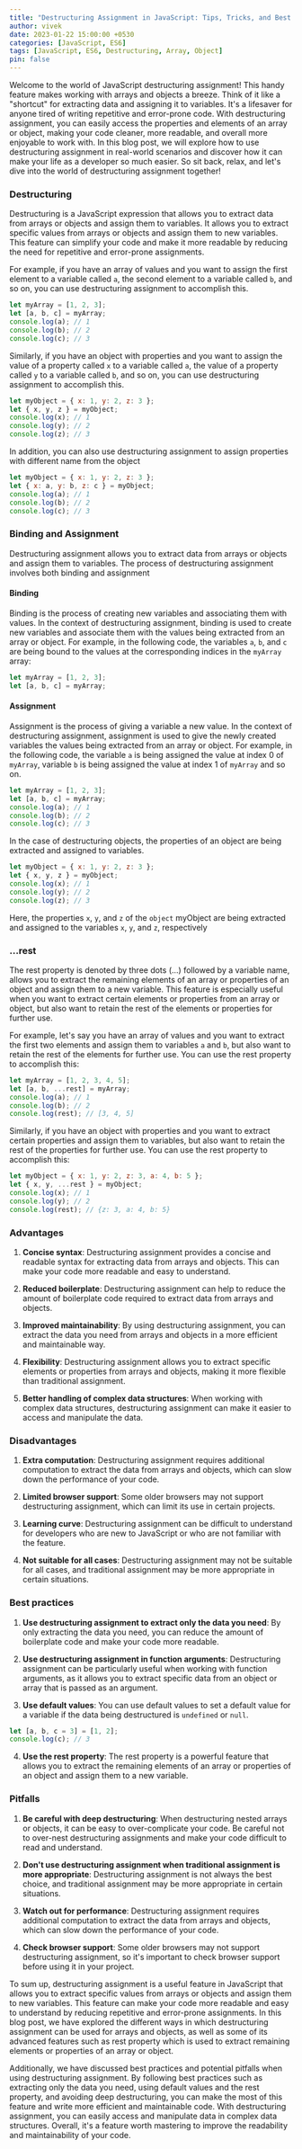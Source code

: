 ```yaml
---
title: "Destructuring Assignment in JavaScript: Tips, Tricks, and Best Practices"
author: vivek
date: 2023-01-22 15:00:00 +0530
categories: [JavaScript, ES6]
tags: [JavaScript, ES6, Destructuring, Array, Object]
pin: false
---
```


Welcome to the world of JavaScript destructuring assignment! This handy feature makes working with arrays and objects a breeze. Think of it like a "shortcut" for extracting data and assigning it to variables. It's a lifesaver for anyone tired of writing repetitive and error-prone code. With destructuring assignment, you can easily access the properties and elements of an array or object, making your code cleaner, more readable, and overall more enjoyable to work with. In this blog post, we will explore how to use destructuring assignment in real-world scenarios and discover how it can make your life as a developer so much easier. So sit back, relax, and let's dive into the world of destructuring assignment together!

### Destructuring

Destructuring is a JavaScript expression that allows you to extract data from arrays or objects and assign them to variables. It allows you to extract specific values from arrays or objects and assign them to new variables. This feature can simplify your code and make it more readable by reducing the need for repetitive and error-prone assignments.

For example, if you have an array of values and you want to assign the first element to a variable called `a`, the second element to a variable called `b`, and so on, you can use destructuring assignment to accomplish this.

```javascript
let myArray = [1, 2, 3];
let [a, b, c] = myArray;
console.log(a); // 1
console.log(b); // 2
console.log(c); // 3
```

Similarly, if you have an object with properties and you want to assign the value of a property called `x` to a variable called `a`, the value of a property called `y` to a variable called `b`, and so on, you can use destructuring assignment to accomplish this.

```javascript
let myObject = { x: 1, y: 2, z: 3 };
let { x, y, z } = myObject;
console.log(x); // 1
console.log(y); // 2
console.log(z); // 3
```

In addition, you can also use destructuring assignment to assign properties with different name from the object

```javascript
let myObject = { x: 1, y: 2, z: 3 };
let { x: a, y: b, z: c } = myObject;
console.log(a); // 1
console.log(b); // 2
console.log(c); // 3
```

### Binding and Assignment

Destructuring assignment allows you to extract data from arrays or objects and assign them to variables. The process of destructuring assignment involves both binding and assignment

#### Binding

Binding is the process of creating new variables and associating them with values. In the context of destructuring assignment, binding is used to create new variables and associate them with the values being extracted from an array or object. For example, in the following code, the variables `a`, `b`, and `c` are being bound to the values at the corresponding indices in the `myArray` array:

```javascript
let myArray = [1, 2, 3];
let [a, b, c] = myArray;
```

#### Assignment

Assignment is the process of giving a variable a new value. In the context of destructuring assignment, assignment is used to give the newly created variables the values being extracted from an array or object. For example, in the following code, the variable `a` is being assigned the value at index 0 of `myArray`, variable `b` is being assigned the value at index 1 of `myArray` and so on.

```javascript
let myArray = [1, 2, 3];
let [a, b, c] = myArray;
console.log(a); // 1
console.log(b); // 2
console.log(c); // 3
```

In the case of destructuring objects, the properties of an object are being extracted and assigned to variables.

```javascript
let myObject = { x: 1, y: 2, z: 3 };
let { x, y, z } = myObject;
console.log(x); // 1
console.log(y); // 2
console.log(z); // 3
```

Here, the properties `x`, `y`, and `z` of the `object` myObject are being extracted and assigned to the variables `x`, `y`, and `z`, respectively

### ...rest

The rest property is denoted by three dots (...) followed by a variable name, allows you to extract the remaining elements of an array or properties of an object and assign them to a new variable. This feature is especially useful when you want to extract certain elements or properties from an array or object, but also want to retain the rest of the elements or properties for further use.

For example, let's say you have an array of values and you want to extract the first two elements and assign them to variables `a` and `b`, but also want to retain the rest of the elements for further use. You can use the rest property to accomplish this:

```javascript
let myArray = [1, 2, 3, 4, 5];
let [a, b, ...rest] = myArray;
console.log(a); // 1
console.log(b); // 2
console.log(rest); // [3, 4, 5]
```

Similarly, if you have an object with properties and you want to extract certain properties and assign them to variables, but also want to retain the rest of the properties for further use. You can use the rest property to accomplish this:

```javascript
let myObject = { x: 1, y: 2, z: 3, a: 4, b: 5 };
let { x, y, ...rest } = myObject;
console.log(x); // 1
console.log(y); // 2
console.log(rest); // {z: 3, a: 4, b: 5}
```

### Advantages

1. **Concise syntax**: Destructuring assignment provides a concise and readable syntax for extracting data from arrays and objects. This can make your code more readable and easy to understand.

2. **Reduced boilerplate**: Destructuring assignment can help to reduce the amount of boilerplate code required to extract data from arrays and objects.

3. **Improved maintainability**: By using destructuring assignment, you can extract the data you need from arrays and objects in a more efficient and maintainable way.

4. **Flexibility**: Destructuring assignment allows you to extract specific elements or properties from arrays and objects, making it more flexible than traditional assignment.

5. **Better handling of complex data structures**: When working with complex data structures, destructuring assignment can make it easier to access and manipulate the data.

### Disadvantages

1. **Extra computation**: Destructuring assignment requires additional computation to extract the data from arrays and objects, which can slow down the performance of your code.

2. **Limited browser support**: Some older browsers may not support destructuring assignment, which can limit its use in certain projects.

3. **Learning curve**: Destructuring assignment can be difficult to understand for developers who are new to JavaScript or who are not familiar with the feature.

4. **Not suitable for all cases**: Destructuring assignment may not be suitable for all cases, and traditional assignment may be more appropriate in certain situations.

### Best practices

1. **Use destructuring assignment to extract only the data you need**: By only extracting the data you need, you can reduce the amount of boilerplate code and make your code more readable.

2. **Use destructuring assignment in function arguments**: Destructuring assignment can be particularly useful when working with function arguments, as it allows you to extract specific data from an object or array that is passed as an argument.

3. **Use default values**: You can use default values to set a default value for a variable if the data being destructured is `undefined` or `null`.

```javascript
let [a, b, c = 3] = [1, 2];
console.log(c); // 3
```

4. **Use the rest property**: The rest property is a powerful feature that allows you to extract the remaining elements of an array or properties of an object and assign them to a new variable.

### Pitfalls

1. **Be careful with deep destructuring**: When destructuring nested arrays or objects, it can be easy to over-complicate your code. Be careful not to over-nest destructuring assignments and make your code difficult to read and understand.

2. **Don't use destructuring assignment when traditional assignment is more appropriate**: Destructuring assignment is not always the best choice, and traditional assignment may be more appropriate in certain situations.

3. **Watch out for performance**: Destructuring assignment requires additional computation to extract the data from arrays and objects, which can slow down the performance of your code.

4. **Check browser support**: Some older browsers may not support destructuring assignment, so it's important to check browser support before using it in your project.

To sum up, destructuring assignment is a useful feature in JavaScript that allows you to extract specific values from arrays or objects and assign them to new variables. This feature can make your code more readable and easy to understand by reducing repetitive and error-prone assignments. In this blog post, we have explored the different ways in which destructuring assignment can be used for arrays and objects, as well as some of its advanced features such as rest property which is used to extract remaining elements or properties of an array or object.

Additionally, we have discussed best practices and potential pitfalls when using destructuring assignment. By following best practices such as extracting only the data you need, using default values and the rest property, and avoiding deep destructuring, you can make the most of this feature and write more efficient and maintainable code. With destructuring assignment, you can easily access and manipulate data in complex data structures. Overall, it's a feature worth mastering to improve the readability and maintainability of your code.
